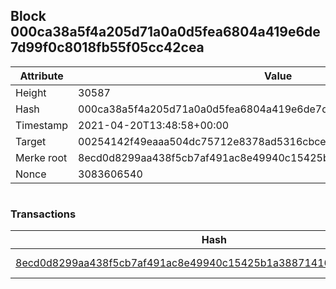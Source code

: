 ## Block 000ca38a5f4a205d71a0a0d5fea6804a419e6de7d99f0c8018fb55f05cc42cea

Attribute | Value
--- | ---
Height | 30587
Hash | 000ca38a5f4a205d71a0a0d5fea6804a419e6de7d99f0c8018fb55f05cc42cea
Timestamp | 2021-04-20T13:48:58+00:00
Target | 00254142f49eaaa504dc75712e8378ad5316cbcead634704b3734b6271167cc4
Merke root | 8ecd0d8299aa438f5cb7af491ac8e49940c15425b1a3887141694a172b6010c6
Nonce | 3083606540

```

```

### Transactions

Hash | Amount
--- | ---
[8ecd0d8299aa438f5cb7af491ac8e49940c15425b1a3887141694a172b6010c6](8ecd0d8299aa438f5cb7af491ac8e49940c15425b1a3887141694a172b6010c6.md) | 10.00000000 SKEPTI 
